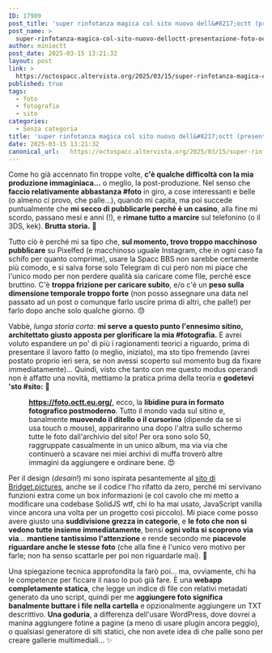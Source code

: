 ```yaml
---
ID: 17989
post_title: 'super rinfotanza magica col sito nuovo dell&#8217;octt (presentazione foto.octt.eu.org)'
post_name: >
  super-rinfotanza-magica-col-sito-nuovo-delloctt-presentazione-foto-octt-eu-org
author: minioctt
post_date: 2025-03-15 13:21:32
layout: post
link: >
  https://octospacc.altervista.org/2025/03/15/super-rinfotanza-magica-col-sito-nuovo-delloctt-presentazione-foto-octt-eu-org/
published: true
tags:
  - foto
  - fotografia
  - sito
categories:
  - Senza categoria
title: 'super rinfotanza magica col sito nuovo dell&#8217;octt (presentazione foto.octt.eu.org)'
date: 2025-03-15 13:21:32
canonical_url:   https://octospacc.altervista.org/2025/03/15/super-rinfotanza-magica-col-sito-nuovo-delloctt-presentazione-foto-octt-eu-org/
---
```

<!-- wp:paragraph -->
<p>Come ho già accennato fin troppe volte, <strong>c'è qualche difficoltà con la mia produzione immaginiaca...</strong> o meglio, la post-produzione. Nel senso che <strong>faccio relativamente abbastanza #foto</strong> in giro, a cose interessanti e belle (o almeno ci provo, che palle...), quando mi capita, ma poi succede puntualmente che <strong>mi secco di pubblicarle perché è un casino</strong>, alla fine mi scordo, passano mesi e anni (!), e <strong>rimane tutto a marcire</strong> sul telefonino (o il 3DS, kek). <strong>Brutta storia.</strong> 🧪</p>
<!-- /wp:paragraph -->

<!-- wp:paragraph -->
<p>Tutto ciò è perché mi sa tipo che, <strong>sul momento, trovo troppo macchinoso pubblicare</strong> su Pixelfed (e macchinoso uguale Instagram, che in ogni caso fa schifo per quanto comprime), usare la Spacc BBS non sarebbe certamente più comodo, e si salva forse solo Telegram di cui però non mi piace che l'unico modo per non perdere qualità sia caricare come file, perché esce bruttino. C'è <strong>troppa frizione per caricare subito</strong>, e/o c'è un <strong>peso sulla dimensione temporale troppo forte</strong> (non posso assegnare una data nel passato ad un post o comunque farlo uscire prima di altri, che palle!) per farlo dopo anche solo qualche giorno. 😓</p>
<!-- /wp:paragraph -->

<!-- wp:paragraph -->
<p>Vabbè, <em>lunga storia corta</em>: <strong>mi serve a questo punto l'ennesimo sitino, architettato giusto apposta per glorificare la mia #fotografia.</strong> E avrei voluto espandere un po' di più i ragionamenti teorici a riguardo, prima di presentare il lavoro fatto (o meglio, iniziato), ma sto tipo fremendo (avrei postato proprio ieri sera, se non avessi scoperto sul momento bug da fixare immediatamente)... Quindi, visto che tanto con me questo modus operandi non è affatto una novità, mettiamo la pratica prima della teoria e <strong>godetevi 'sto #sito:</strong> 🤗</p>
<!-- /wp:paragraph -->

<!-- wp:paragraph -->
<p></p>
<!-- /wp:paragraph -->

<!-- wp:image {"id":18087,"sizeSlug":"large"} -->
<figure class="wp-block-image size-large"><img src="{{site.cdnurl}}/assets/uploads/2025/03/lv_0_20250314152835-ezgif.com-optimize.gif" alt="" class="wp-image-18087"/><figcaption class="wp-element-caption"><a href="https://foto.octt.eu.org/"><strong>https://foto.octt.eu.org/</strong></a>, ecco, la <strong>libidine pura in formato fotografico postmoderno</strong>. Tutto il mondo vada sul sitino e, banalmente <strong>muovendo il ditello o il cursorino</strong> (dipende da se si usa touch o mouse), appariranno una dopo l'altra sullo schermo tutte le foto dall'archivio del sito! Per ora sono solo 50, raggruppate casualmente in un unico album, ma via via che continuerò a scavare nei miei archivi di muffa troverò altre immagini da aggiungere e ordinare bene. 😍</figcaption></figure>
<!-- /wp:image -->

<!-- wp:paragraph -->
<p></p>
<!-- /wp:paragraph -->

<!-- wp:paragraph -->
<p>Per il design (<em>desain</em>!) mi sono ispirata pesantemente al <a href="https://memos.octt.eu.org/m/f2cxeQhRJJqh3iUi86jRb2">sito di Bridget.pictures</a>, anche se il codice l'ho rifatto da zero, perché mi servivano funzioni extra come un box informazioni (e col cavolo che mi metto a modificare una codebase SolidJS wtf, chi lo ha mai usato, JavaScript vanilla vince ancora una volta per un progetto così piccolo). Mi piace come posso avere giusto una <strong>suddivisione grezza in categorie</strong>, e <strong>le foto che non si vedono tutte insieme immediatamente</strong>, bensì <strong>ogni volta si scoprono via via</strong>... <strong>mantiene tantissimo l'attenzione</strong> e rende secondo me <strong>piacevole riguardare anche le stesse foto</strong> (che alla fine è l'unico vero motivo per farle; non ha senso scattarle per poi non riguardarle mai). 🍤</p>
<!-- /wp:paragraph -->

<!-- wp:paragraph -->
<p>Una spiegazione tecnica approfondita la farò poi... ma, ovviamente, chi ha le competenze per ficcare il naso lo può già fare. È una <strong>webapp completamente statica</strong>, che legge un indice di file con relativi metadati generato da uno script, quindi per me <strong>aggiungere foto significa banalmente buttare i file nella cartella</strong> e opzionalmente aggiungere un TXT descrittivo. <strong>Una goduria</strong>, a differenza dell'usare WordPress, dove dovrei a manina aggiungere fotine a pagine (a meno di usare plugin ancora peggio), o qualsiasi generatore di siti statici, che non avete idea di che palle sono per creare gallerie multimediali... ✨</p>
<!-- /wp:paragraph -->